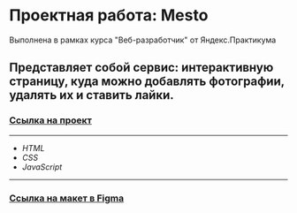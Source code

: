 # Проектная работа: Mesto
Выполнена в рамках курса "Веб-разработчик" от Яндекс.Практикума 

## Представляет собой сервис: интерактивную страницу, куда можно добавлять фотографии, удалять их и ставить лайки.
### [Ссылка на проект](https://mrn1009.github.io/mesto/)

------

* *HTML*
* *CSS* 
* *JavaScript*

------

### [Ссылка на макет в Figma](https://www.figma.com/file/2cn9N9jSkmxD84oJik7xL7/JavaScript.-Sprint-4?node-id=0%3A1)
